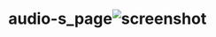 # audio-s_page![screenshot](https://user-images.githubusercontent.com/96513716/191241055-ad4d3e25-5f32-4ef5-9770-10cfaf1e3f71.png)
